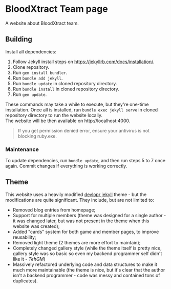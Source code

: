# BloodXtract Team page

A website about BloodXtract team.

## Building
Install all dependencies:
1. Follow Jekyll install steps on https://jekyllrb.com/docs/installation/.
2. Clone repository.
3. Run `gem install bundler`.
4. Run `bundle add jekyll`.
5. Run `bundle update` in cloned repository directory.
6. Run `bundle install` in cloned repository directory.
7. Run `gem update`.

These commands may take a while to execute, but they're one-time installation.
Once all is installed, run `bundle exec jekyll serve` in cloned repository directory to run the website locally.  
The website will be then available on http://localhost:4000.

> If you get permission denied error, ensure your antivirus is not blocking ruby.exe.

### Maintenance
To update dependencies, run `bundle update`, and then run steps 5 to 7 once again. Commit changes if everything is working correctly.

## Theme
This website uses a heavily modified [devlopr jekyll](https://github.com/sujaykundu777/devlopr-jekyll) theme - but the modifications are quite significant. They include, but are not limited to:
- Removed blog entries from homepage;
- Support for multiple members (theme was designed for a single author - it was changed later, but was not present in the theme when this website was created);
- Added "cards" system for both game and member pages, to improve reusability;
- Removed light theme (2 themes are more effort to maintain);
- Completely changed gallery style (while the theme itself is pretty nice, gallery style was so basic so even my backend programmer self didn't like it *- TehGM*)
- Massively refactored underlying code and data structures to make it much more maintainable (the theme is nice, but it's clear that the author isn't a backend programmer - code was messy and contained tons of duplicates).